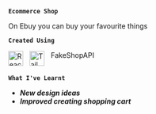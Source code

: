 **`Ecommerce Shop`**

On Ebuy you can buy your favourite things

**`Created Using`**

<img align="left" alt="React" width="30px" style="padding-right:10px;" src="https://cdn.jsdelivr.net/gh/devicons/devicon/icons/react/react-original.svg" />
<img align="left" alt="Tailwind" width="30px" style="padding-right:10px;" src="https://cdn.jsdelivr.net/gh/devicons/devicon@latest/icons/tailwindcss/tailwindcss-original-wordmark.svg" />
FakeShopAPI
<br></br>

**`What I've Learnt`**
+ ***New design ideas***
+ ***Improved creating shopping cart***
